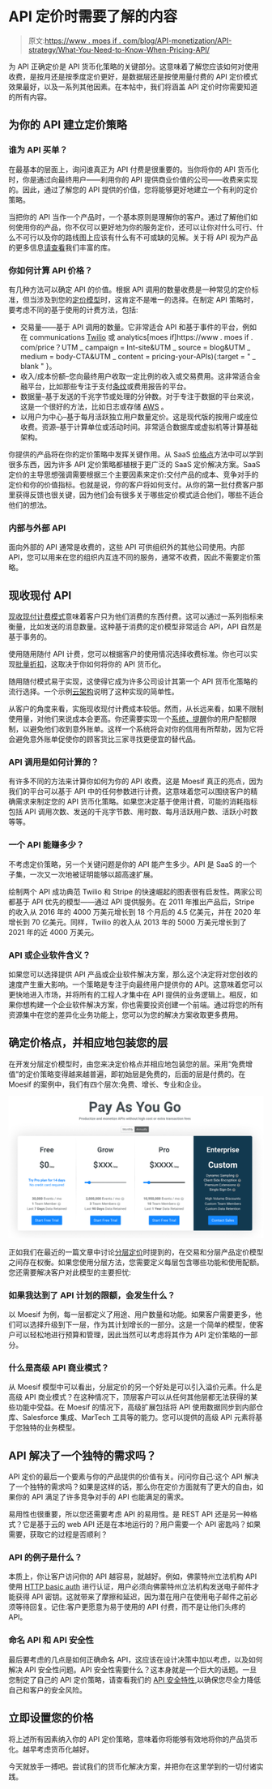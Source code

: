 # API 定价时需要了解的内容

> 原文:[https://www . moes if . com/blog/API-monetization/API-strategy/What-You-Need-to-Know-When-Pricing-API/](https://www.moesif.com/blog/api-monetization/api-strategy/What-You-Need-to-Know-When-Pricing-APIs/)

为 API 正确定价是 API 货币化策略的关键部分。这意味着了解您应该如何对使用收费，是按月还是按季度定价更好，是数据层还是按使用量付费的 API 定价模式效果最好，以及一系列其他因素。在本帖中，我们将涵盖 API 定价时你需要知道的所有内容。

## 为你的 API 建立定价策略

### 谁为 API 买单？

在最基本的层面上，询问谁真正为 API 付费是很重要的。当你将你的 API 货币化时，你是通过向最终用户——利用你的 API 提供商业价值的公司——收费来实现的。因此，通过了解您的 API 提供的价值，您将能够更好地建立一个有利的定价策略。

当把你的 API 当作一个产品时，一个基本原则是理解你的客户。通过了解他们如何使用你的产品，你不仅可以更好地为你的服务定价，还可以让你对什么可行、什么不可行以及你的路线图上应该有什么有不可或缺的见解。关于将 API 视为产品的更多信息[请查看](https://www.moesif.com/blog/tags/?utm_campaign=Int-site&utm_source=blog&utm_medium=body-cta&utm_content=pricing-your-apis#api-as-a-product)我们丰富的库。

### 你如何计算 API 价格？

有几种方法可以确定 API 的价值。根据 API 调用的数量收费是一种常见的定价标准，但当涉及到您的[定价模型](https://www.moesif.com/blog/developer-platforms/self-service/A-Playbook-To-Properly-Implement-Pay-As-You-Go-Pricing?utm_campaign=Int-site&utm_source=blog&utm_medium=body-cta&utm_content=pricing-your-apis)时，这肯定不是唯一的选择。在制定 API 策略时，要考虑不同的基于使用的计费方法，包括:

*   交易量——基于 API 调用的数量。它非常适合 API 和基于事件的平台，例如在 communications [Twilio](https://www.twilio.com/pricing) 或 analytics[moes if]https://www . moes if . com/price？UTM _ campaign = Int-site&UTM _ source = blog&UTM _ medium = body-CTA&UTM _ content = pricing-your-APIs){:target = " _ blank " }。
*   收入/成本份额–您向最终用户收取一定比例的收入或交易费用。这非常适合金融平台，比如那些专注于支付[条纹](https://stripe.com/pricing)或费用报告的平台。
*   数据量–基于发送的千兆字节或处理的分钟数。对于专注于数据的平台来说，这是一个很好的方法，比如日志或存储 [AWS](https://aws.amazon.com/s3/pricing/) 。
*   以用户为中心–基于每月活跃独立用户数量定价。这是现代版的按用户或座位收费。资源–基于计算单位或活动时间。非常适合数据库或虚拟机等计算基础架构。

你提供的产品将在你的定价策略中发挥关键作用。从 SaaS [价格点](https://www.beondeck.com/post/saas-pricing-strategy)方法中可以学到很多东西，因为许多 API 定价策略都植根于更广泛的 SaaS 定价解决方案。SaaS 定价的主导思想强调需要根据三个主要因素来定价:交付产品的成本、竞争对手的定价和你的价值指标。也就是说，你的客户将如何支付。从你的第一批付费客户那里获得反馈也很关键，因为他们会有很多关于哪些定价模式适合他们，哪些不适合他们的想法。

### 内部与外部 API

面向外部的 API 通常是收费的，这些 API 可供组织外的其他公司使用。内部 API，您可以用来在您的组织内互连不同的服务，通常不收费，因此不需要定价策略。

## 现收现付 API

[现收现付计费模式](https://www.moesif.com/blog/developer-platforms/api-analytics/How-To-Monetize-Your-APIs-Choosing-Your-API-Monetization-Stack?utm_campaign=Int-site&utm_source=blog&utm_medium=body-cta&utm_content=pricing-your-apis)意味着客户只为他们消费的东西付费。这可以通过一系列指标来衡量，比如发送的消息数量。这种基于消费的定价模型非常适合 API，API 自然是基于事务的。

使用随用随付 API 计费，您可以根据客户的使用情况选择收费标准。你也可以实现[批量折扣](https://www.moesif.com/blog/developer-platforms/api-analytics/How-To-Monetize-Your-APIs-Choosing-Your-API-Monetization-Stack?utm_campaign=Int-site&utm_source=blog&utm_medium=body-cta&utm_content=pricing-your-apis)，这取决于你如何将你的 API 货币化。

随用随付模式易于实现，这使得它成为许多公司设计其第一个 API 货币化策略的流行选择。一个示例[云架构](https://patterns.arcitura.com/cloud-computing-patterns/design_patterns/pay_as_you_go)说明了这种实现的简单性。

从客户的角度来看，实施现收现付计费成本较低。然而，从长远来看，如果不限制使用量，对他们来说成本会更高。你还需要实现一个[系统，提醒](https://www.moesif.com/features/user-behavioral-emails?utm_campaign=Int-site&utm_source=blog&utm_medium=body-cta&utm_content=pricing-your-apis)你的用户配额限制，以避免他们收到意外账单。这样一个系统将会对你的信用有所帮助，因为它将会避免意外账单促使你的顾客货比三家寻找更便宜的替代品。

### API 调用是如何计算的？

有许多不同的方法来计算你如何为你的 API 收费。这是 Moesif 真正的亮点，因为我们的平台可以基于 API 中的任何参数进行计费。这意味着您可以围绕客户的精确需求来制定您的 API 货币化策略。如果您决定基于使用计费，可能的消耗指标包括 API 调用次数、发送的千兆字节数、用时数、每月活跃用户数、活跃小时数等等。

### 一个 API 能赚多少？

不考虑定价策略，另一个关键问题是你的 API 能产生多少。API 是 SaaS 的一个子集，一次又一次地被证明能够以超高速扩展。

绘制两个 API 成功典范 Twilio 和 Stripe 的快速崛起的图表很有启发性。两家公司都基于 API 优先的模型——通过 API 提供服务。在 2011 年推出产品后，Stripe 的收入从 2016 年的 4000 万美元增长到 18 个月后的 4.5 亿美元，并在 2020 年增长到 70 亿美元。同样，Twilio 的收入从 2013 年的 5000 万美元增长到了 2021 年的近 4000 万美元。

### API 或企业软件含义？

如果您可以选择提供 API 产品或企业软件解决方案，那么这个决定将对您创收的速度产生重大影响。一个策略是专注于向最终用户提供你的 API。这意味着您可以更快地进入市场，并将所有的工程人才集中在 API 提供的业务逻辑上。相反，如果你想构建一个企业软件解决方案，你也需要投资创建一个前端。通过将您的所有资源集中在您的差异化业务功能上，您可以为您的解决方案收取更多费用。

## 确定价格点，并相应地包装您的层

在开发分层定价模型时，由您来决定价格点并相应地包装您的层。采用“免费增值”的定价策略变得越来越普遍，即初始层是免费的，后面的层是付费的。在 Moesif 的案例中，我们有四个层次:免费、增长、专业和企业。

![Moesif’s pricing has four tiers](img/89c689633b51f26883ba5d6245476a7b.png)

正如我们在最近的一篇文章中讨论[分层定价](https://www.moesif.com/blog/api-product-management/role/What-Are-Good-Traits-That-Make-A-Great-API-Product-Manager?utm_campaign=Int-site&utm_source=blog&utm_medium=body-cta&utm_content=pricing-your-apis)时提到的，在交易和分层产品定价模型之间存在权衡。如果您使用分层方法，您需要定义每层包含哪些功能和使用配额。您还需要解决客户对此模型的主要担忧:

### 如果我达到了 API 计划的限额，会发生什么？

以 Moesif 为例，每一层都定义了用途、用户数量和功能。如果客户需要更多，他们可以选择升级到下一层，作为其计划增长的一部分。这是一个简单的模型，使客户可以轻松地进行预算和管理，因此当然可以考虑将其作为 API 定价策略的一部分。

### 什么是高级 API 商业模式？

从 Moesif 模型中可以看出，分层定价的另一个好处是可以引入溢价元素。什么是高级 API 商业模式？在这种情况下，顶层客户可以从任何其他层都无法获得的某些功能中受益。在 Moesif 的情况下，高级扩展包括将 API 使用数据同步到内部仓库、Salesforce 集成、MarTech 工具等的能力。您可以提供的高级 API 元素将基于您独特的业务模型。

## API 解决了一个独特的需求吗？

API 定价的最后一个要素与你的产品提供的价值有关。问问你自己:这个 API 解决了一个独特的需求吗？如果是这样的话，那么你在定价方面就有了更大的自由，如果你的 API 满足了许多竞争对手的 API 也能满足的需求。

易用性也很重要，所以您还需要考虑 API 的易用性。是 REST API 还是另一种格式？它是基于云的 web API 还是在本地运行的？用户需要一个 API 密匙吗？如果需要，获取它的过程是否顺利？

### API 的例子是什么？

本质上，你让客户访问你的 API 越容易，就越好。例如，佛蒙特州立法机构 API 使用 [HTTP basic auth](https://legislature.vermont.gov/docs/api/v1/index.html) 进行认证，用户必须向佛蒙特州立法机构发送电子邮件才能获得 API 密钥。这就带来了摩擦和延迟，因为潜在用户在使用电子邮件之前必须等待回复。记住:客户更愿意为易于使用的 API 付费，而不是让他们头疼的 API。

### 命名 API 和 API 安全性

最后要考虑的几点是如何正确命名 API，这应该在设计决策中加以考虑，以及如何解决 API 安全性问题。API 安全性需要什么？这本身就是一个巨大的话题。一旦您制定了自己的 API 定价策略，请查看我们的 [API 安全特性](https://www.moesif.com/solutions/api-security?utm_campaign=Int-site&utm_source=blog&utm_medium=body-cta&utm_content=pricing-your-apis),以确保您尽全力降低自己和客户的安全风险。

## 立即设置您的价格

将上述所有因素纳入你的 API 定价策略，意味着你将能够有效地将你的产品货币化。越早考虑货币化越好。

今天就放手一搏吧。尝试我们的货币化解决方案，并把你在这里学到的一切付诸实践。